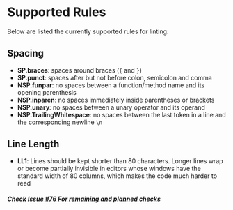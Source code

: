 # Supported Rules

Below are listed the currently supported rules for linting:

## Spacing
- **SP.braces**: spaces around braces (`{` and `}`)
- **SP.punct**: spaces after but not before colon, semicolon and comma
- **NSP.funpar**: no spaces between a function/method name and its opening parenthesis
- **NSP.inparen**: no spaces immediately inside parentheses or brackets
- **NSP.unary**: no spaces between a unary operator and its operand
- **NSP.TrailingWhitespace**: no spaces between the last token in a line and the corresponding newline `\n`

## Line Length
- **LL1**: Lines should be kept shorter than 80 characters. Longer lines wrap or become partially invisible in editors whose windows have the standard width of 80 columns, which makes the code much harder to read

##### Check [Issue #76 For remaining and planned checks](https://github.com/intel/dml-language-server/issues/76)
